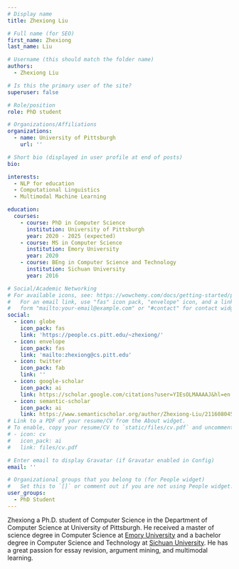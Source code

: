 ```yaml
---
# Display name
title: Zhexiong Liu

# Full name (for SEO)
first_name: Zhexiong
last_name: Liu

# Username (this should match the folder name)
authors:
  - Zhexiong Liu

# Is this the primary user of the site?
superuser: false

# Role/position
role: PhD student

# Organizations/Affiliations
organizations:
  - name: University of Pittsburgh
    url: ''

# Short bio (displayed in user profile at end of posts)
bio: 

interests:
  - NLP for education
  - Computational Linguistics
  - Multimodal Machine Learning

education:
  courses:
    - course: PhD in Computer Science
      institution: University of Pittsburgh
      year: 2020 - 2025 (expected)
    - course: MS in Computer Science
      institution: Emory University
      year: 2020
    - course: BEng in Computer Science and Technology
      institution: Sichuan University
      year: 2016

# Social/Academic Networking
# For available icons, see: https://wowchemy.com/docs/getting-started/page-builder/#icons
#   For an email link, use "fas" icon pack, "envelope" icon, and a link in the
#   form "mailto:your-email@example.com" or "#contact" for contact widget.
social:
  - icon: globe
    icon_pack: fas
    link: 'https://people.cs.pitt.edu/~zhexiong/'
  - icon: envelope
    icon_pack: fas
    link: 'mailto:zhexiong@cs.pitt.edu'
  - icon: twitter
    icon_pack: fab
    link: ''
  - icon: google-scholar
    icon_pack: ai
    link: https://scholar.google.com/citations?user=YIEsOLMAAAAJ&hl=en
  - icon: semantic-scholar
    icon_pack: ai
    link: https://www.semanticscholar.org/author/Zhexiong-Liu/2116080457
# Link to a PDF of your resume/CV from the About widget.
# To enable, copy your resume/CV to `static/files/cv.pdf` and uncomment the lines below.
# - icon: cv
#   icon_pack: ai
#   link: files/cv.pdf

# Enter email to display Gravatar (if Gravatar enabled in Config)
email: ''

# Organizational groups that you belong to (for People widget)
#   Set this to `[]` or comment out if you are not using People widget.
user_groups:
  - PhD Student
---
```

Zhexiong a Ph.D. student of Computer Science in the Department of Computer Science at University of Pittsburgh. He received a master of science degree in Computer Science at [Emory University](https://www.emory.edu/home/index.html) and a bachelor degree in Computer Science and Technology at [Sichuan University](https://en.scu.edu.cn/index.htm). He has a great passion for essay revision, argument mining, and multimodal learning.
